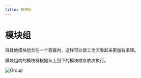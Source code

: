 ```yaml
---
title: 模块组
---
```


# 模块组

将其他模块组合在一个容器内，这样可以使工作流看起来更加有条理。

模块组内的模块将根据从上到下的模块顺序依次执行。

![Group](/images/blocks/chrome_wH5Q79djOe_wlbudv.png)
